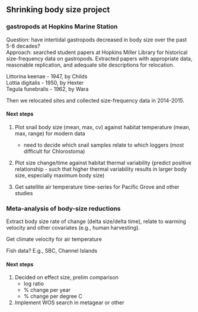 Shrinking body size project 
----------------------------

### gastropods at Hopkins Marine Station

Question: have intertidal gastropods decreased in body size over the past 5-6 decades?  
Approach: searched student papers at Hopkins Miller Library for historical size-frequency data on gastropods.
Extracted papers with appropriate data, reasonable replication, and adequate site descriptions for relocation. 

Littorina keenae - 1947, by Childs  
Lottia digitalis - 1950, by Hexter  
Tegula funebralis - 1962, by Wara  

Then we relocated sites and collected size-frequency data in 2014-2015.  


####  Next steps

1. Plot snail body size (mean, max, cv) against habitat temperature (mean, max, range) for modern data
    - need to decide which snail samples relate to which loggers (most difficult for Chlorostoma)
    
2. Plot size change/time against habitat thermal variability (predict positive relationship - such that higher thermal variability results in larger body size, especially maximum body size)

3. Get satellite air temperature time-series for Pacific Grove and other studies


### Meta-analysis of body-size reductions

Extract body size rate of change (delta size/delta time), relate to warming velocity and other covariates (e.g., human harvesting). 

Get climate velocity for air temperature

Fish data? E.g., SBC, Channel Islands

#### Next steps

1. Decided on effect size, prelim comparison
    - log ratio
    - % change per year
    - % change per degree C 
2. Implement WOS search in metagear or other




